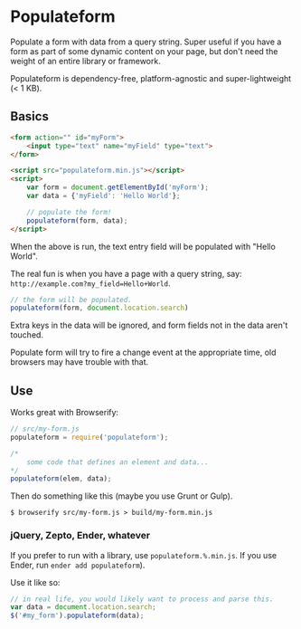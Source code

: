 # Populateform

Populate a form with data from a query string. Super useful if you have a form as part of some dynamic content on your page, but don't need the weight of an entire library or framework.

Populateform is dependency-free, platform-agnostic and super-lightweight (< 1 KB).

## Basics

````html
<form action="" id="myForm">
    <input type="text" name="myField" type="text">
</form>

<script src="populateform.min.js"></script>
<script>
    var form = document.getElementById('myForm');
    var data = {'myField': 'Hello World'};

    // populate the form!
    populateform(form, data);
</script>
````

When the above is run, the text entry field will be populated with "Hello World".

The real fun is when you have a page with a query string, say: `http://example.com?my_field=Hello+World`.

````js
// the form will be populated. 
populateform(form, document.location.search)
````

Extra keys in the data will be ignored, and form fields not in the data aren't touched.

Populate form will try to fire a change event at the appropriate time, old browsers may have trouble with that.

## Use

Works great with Browserify:

````js
// src/my-form.js
populateform = require('populateform');

/* 
    some code that defines an element and data...
*/
populateform(elem, data);
````

Then do something like this (maybe you use Grunt or Gulp).

````
$ browserify src/my-form.js > build/my-form.min.js
`````

### jQuery, Zepto, Ender, whatever

If you prefer to run with a library, use `populateform.%.min.js`. If you use Ender, run `ender add populateform`).

Use it like so:

````javascript
// in real life, you would likely want to process and parse this.
var data = document.location.search;
$('#my_form').populateform(data);
````